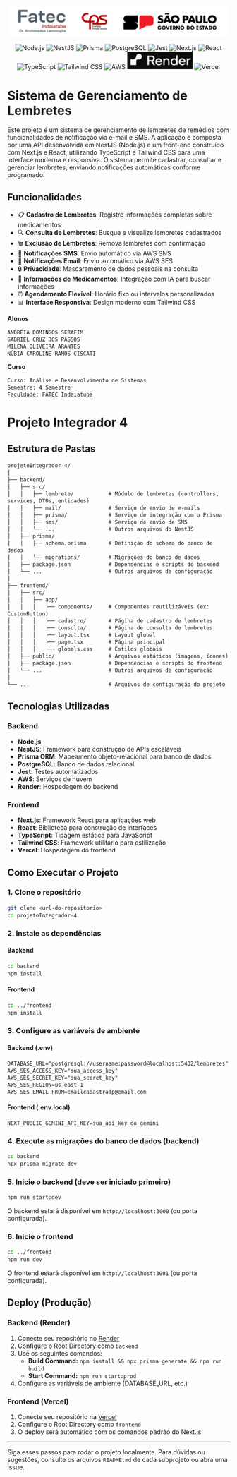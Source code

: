 ![Fatec](Fatec.jpg)

<p align="center">
  <img src="https://cdn.jsdelivr.net/gh/devicons/devicon/icons/nodejs/nodejs-original.svg" alt="Node.js" width="40" height="40"/>
  <img src="https://nestjs.com/img/logo-small.svg" alt="NestJS" width="40" height="40"/>
  <img src="https://cdn.jsdelivr.net/gh/devicons/devicon/icons/prisma/prisma-original.svg" alt="Prisma" width="40" height="40"/>
  <img src="https://cdn.jsdelivr.net/gh/devicons/devicon/icons/postgresql/postgresql-original.svg" alt="PostgreSQL" width="40" height="40"/>
  <img src="https://cdn.jsdelivr.net/gh/devicons/devicon/icons/jest/jest-plain.svg" alt="Jest" width="40" height="40"/>
  <img src="https://cdn.jsdelivr.net/gh/devicons/devicon/icons/nextjs/nextjs-original.svg" alt="Next.js" width="40" height="40"/>
  <img src="https://cdn.jsdelivr.net/gh/devicons/devicon/icons/react/react-original.svg" alt="React" width="40" height="40"/>
  <img src="https://cdn.jsdelivr.net/gh/devicons/devicon/icons/typescript/typescript-original.svg" alt="TypeScript" width="40" height="40"/>
  <img src="https://www.vectorlogo.zone/logos/tailwindcss/tailwindcss-icon.svg" alt="Tailwind CSS" width="40" height="40"/>
  <img src="https://a0.awsstatic.com/libra-css/images/logos/aws_logo_smile_1200x630.png" alt="AWS" width="40" height="40"/>
  <img src="Render.JPG" alt="Render" width="" height="40"/>
  <img src="https://assets.vercel.com/image/upload/front/favicon/vercel/180x180.png" alt="Vercel" width="40" height="40"/>
</p>

# Sistema de Gerenciamento de Lembretes

Este projeto é um sistema de gerenciamento de lembretes de remédios com funcionalidades de notificação via e-mail e SMS. A aplicação é composta por uma API desenvolvida em NestJS (Node.js) e um front-end construído com Next.js e React, utilizando TypeScript e Tailwind CSS para uma interface moderna e responsiva. O sistema permite cadastrar, consultar e gerenciar lembretes, enviando notificações automáticas conforme programado.

## Funcionalidades

- 📋 **Cadastro de Lembretes**: Registre informações completas sobre medicamentos
- 🔍 **Consulta de Lembretes**: Busque e visualize lembretes cadastrados
- 🗑️ **Exclusão de Lembretes**: Remova lembretes com confirmação
- 📱 **Notificações SMS**: Envio automático via AWS SNS
- 📧 **Notificações Email**: Envio automático via AWS SES
- 🔒 **Privacidade**: Mascaramento de dados pessoais na consulta
- 🏥 **Informações de Medicamentos**: Integração com IA para buscar informações
- ⏰ **Agendamento Flexível**: Horário fixo ou intervalos personalizados
- 📊 **Interface Responsiva**: Design moderno com Tailwind CSS

**Alunos**

    ANDRÉIA DOMINGOS SERAFIM
    GABRIEL CRUZ DOS PASSOS
    MILENA OLIVEIRA ARANTES
    NÚBIA CAROLINE RAMOS CISCATI

**Curso**

    Curso: Análise e Desenvolvimento de Sistemas
    Semestre: 4 Semestre
    Faculdade: FATEC Indaiatuba

# Projeto Integrador 4

## Estrutura de Pastas

```
projetoIntegrador-4/
│
├── backend/
│   ├── src/
│   │   ├── lembrete/           # Módulo de lembretes (controllers, services, DTOs, entidades)
│   │   ├── mail/               # Serviço de envio de e-mails
│   │   ├── prisma/             # Serviço de integração com o Prisma
│   │   ├── sms/                # Serviço de envio de SMS
│   │   └── ...                 # Outros arquivos do NestJS
│   ├── prisma/
│   │   ├── schema.prisma       # Definição do schema do banco de dados
│   │   └── migrations/         # Migrações do banco de dados
│   ├── package.json            # Dependências e scripts do backend
│   └── ...                     # Outros arquivos de configuração
│
├── frontend/
│   ├── src/
│   │   ├── app/
│   │   │   ├── components/     # Componentes reutilizáveis (ex: CustomButton)
│   │   │   ├── cadastro/       # Página de cadastro de lembretes
│   │   │   ├── consulta/       # Página de consulta de lembretes
│   │   │   ├── layout.tsx      # Layout global
│   │   │   ├── page.tsx        # Página principal
│   │   │   └── globals.css     # Estilos globais
│   ├── public/                 # Arquivos estáticos (imagens, ícones)
│   ├── package.json            # Dependências e scripts do frontend
│   └── ...                     # Outros arquivos de configuração
│
└── ...                         # Arquivos de configuração do projeto
```

## Tecnologias Utilizadas

### Backend
- **Node.js**
- **NestJS**: Framework para construção de APIs escaláveis
- **Prisma ORM**: Mapeamento objeto-relacional para banco de dados
- **PostgreSQL**: Banco de dados relacional
- **Jest**: Testes automatizados
- **AWS**: Serviços de nuvem
- **Render**: Hospedagem do backend

### Frontend
- **Next.js**: Framework React para aplicações web
- **React**: Biblioteca para construção de interfaces
- **TypeScript**: Tipagem estática para JavaScript
- **Tailwind CSS**: Framework utilitário para estilização
- **Vercel**: Hospedagem do frontend

## Como Executar o Projeto

### 1. Clone o repositório
```bash
git clone <url-do-repositorio>
cd projetoIntegrador-4
```

### 2. Instale as dependências
#### Backend
```bash
cd backend
npm install
```
#### Frontend
```bash
cd ../frontend
npm install
```

### 3. Configure as variáveis de ambiente
#### Backend (.env)
```env
DATABASE_URL="postgresql://username:password@localhost:5432/lembretes"
AWS_SES_ACCESS_KEY="sua_access_key"
AWS_SES_SECRET_KEY="sua_secret_key"
AWS_SES_REGION=us-east-1
AWS_SES_EMAIL_FROM=emailcadastradp@email.com
```

#### Frontend (.env.local)
```env
NEXT_PUBLIC_GEMINI_API_KEY=sua_api_key_do_gemini
```

### 4. Execute as migrações do banco de dados (backend)
```bash
cd backend
npx prisma migrate dev
```

### 5. Inicie o backend (deve ser iniciado primeiro)
```bash
npm run start:dev
```
O backend estará disponível em `http://localhost:3000` (ou porta configurada).

### 6. Inicie o frontend
```bash
cd ../frontend
npm run dev
```
O frontend estará disponível em `http://localhost:3001` (ou porta configurada).

## Deploy (Produção)

### Backend (Render)
1. Conecte seu repositório no [Render](https://render.com)
2. Configure o Root Directory como `backend`
3. Use os seguintes comandos:
   - **Build Command:** `npm install && npx prisma generate && npm run build`
   - **Start Command:** `npm run start:prod`
4. Configure as variáveis de ambiente (DATABASE_URL, etc.)

### Frontend (Vercel)
1. Conecte seu repositório na [Vercel](https://vercel.com)
2. Configure o Root Directory como `frontend`
3. O deploy será automático com os comandos padrão do Next.js

---

Siga esses passos para rodar o projeto localmente. Para dúvidas ou sugestões, consulte os arquivos `README.md` de cada subprojeto ou abra uma issue.
